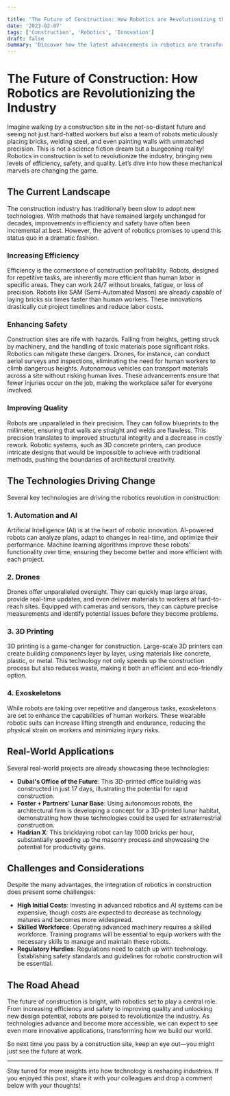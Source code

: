 ```yaml
---

title: 'The Future of Construction: How Robotics are Revolutionizing the Industry'
date: '2023-02-07'
tags: ['Construction', 'Robotics', 'Innovation']
draft: false
summary: 'Discover how the latest advancements in robotics are transforming the construction industry, offering unparalleled efficiency, safety, and quality.'
---
```


# The Future of Construction: How Robotics are Revolutionizing the Industry

Imagine walking by a construction site in the not-so-distant future and seeing not just hard-hatted workers but also a team of robots meticulously placing bricks, welding steel, and even painting walls with unmatched precision. This is not a science fiction dream but a burgeoning reality! Robotics in construction is set to revolutionize the industry, bringing new levels of efficiency, safety, and quality. Let’s dive into how these mechanical marvels are changing the game.

## The Current Landscape

The construction industry has traditionally been slow to adopt new technologies. With methods that have remained largely unchanged for decades, improvements in efficiency and safety have often been incremental at best. However, the advent of robotics promises to upend this status quo in a dramatic fashion. 

### Increasing Efficiency

Efficiency is the cornerstone of construction profitability. Robots, designed for repetitive tasks, are inherently more efficient than human labor in specific areas. They can work 24/7 without breaks, fatigue, or loss of precision. Robots like SAM (Semi-Automated Mason) are already capable of laying bricks six times faster than human workers. These innovations drastically cut project timelines and reduce labor costs.

### Enhancing Safety

Construction sites are rife with hazards. Falling from heights, getting struck by machinery, and the handling of toxic materials pose significant risks. Robotics can mitigate these dangers. Drones, for instance, can conduct aerial surveys and inspections, eliminating the need for human workers to climb dangerous heights. Autonomous vehicles can transport materials across a site without risking human lives. These advancements ensure that fewer injuries occur on the job, making the workplace safer for everyone involved.

### Improving Quality

Robots are unparalleled in their precision. They can follow blueprints to the millimeter, ensuring that walls are straight and welds are flawless. This precision translates to improved structural integrity and a decrease in costly rework. Robotic systems, such as 3D concrete printers, can produce intricate designs that would be impossible to achieve with traditional methods, pushing the boundaries of architectural creativity.

## The Technologies Driving Change

Several key technologies are driving the robotics revolution in construction:

### 1. **Automation and AI**

Artificial Intelligence (AI) is at the heart of robotic innovation. AI-powered robots can analyze plans, adapt to changes in real-time, and optimize their performance. Machine learning algorithms improve these robots' functionality over time, ensuring they become better and more efficient with each project.

### 2. **Drones**

Drones offer unparalleled oversight. They can quickly map large areas, provide real-time updates, and even deliver materials to workers at hard-to-reach sites. Equipped with cameras and sensors, they can capture precise measurements and identify potential issues before they become problems.

### 3. **3D Printing**

3D printing is a game-changer for construction. Large-scale 3D printers can create building components layer by layer, using materials like concrete, plastic, or metal. This technology not only speeds up the construction process but also reduces waste, making it both an efficient and eco-friendly option.

### 4. **Exoskeletons**

While robots are taking over repetitive and dangerous tasks, exoskeletons are set to enhance the capabilities of human workers. These wearable robotic suits can increase lifting strength and endurance, reducing the physical strain on workers and minimizing injury risks.

## Real-World Applications

Several real-world projects are already showcasing these technologies:

- **Dubai's Office of the Future**: This 3D-printed office building was constructed in just 17 days, illustrating the potential for rapid construction.
- **Foster + Partners' Lunar Base**: Using autonomous robots, the architectural firm is developing a concept for a 3D-printed lunar habitat, demonstrating how these technologies could be used for extraterrestrial construction.
- **Hadrian X**: This bricklaying robot can lay 1000 bricks per hour, substantially speeding up the masonry process and showcasing the potential for productivity gains.

## Challenges and Considerations

Despite the many advantages, the integration of robotics in construction does present some challenges:

- **High Initial Costs**: Investing in advanced robotics and AI systems can be expensive, though costs are expected to decrease as technology matures and becomes more widespread.
- **Skilled Workforce**: Operating advanced machinery requires a skilled workforce. Training programs will be essential to equip workers with the necessary skills to manage and maintain these robots.
- **Regulatory Hurdles**: Regulations need to catch up with technology. Establishing safety standards and guidelines for robotic construction will be essential.

## The Road Ahead

The future of construction is bright, with robotics set to play a central role. From increasing efficiency and safety to improving quality and unlocking new design potential, robots are poised to revolutionize the industry. As technologies advance and become more accessible, we can expect to see even more innovative applications, transforming how we build our world.

So next time you pass by a construction site, keep an eye out—you might just see the future at work.

---

Stay tuned for more insights into how technology is reshaping industries. If you enjoyed this post, share it with your colleagues and drop a comment below with your thoughts!